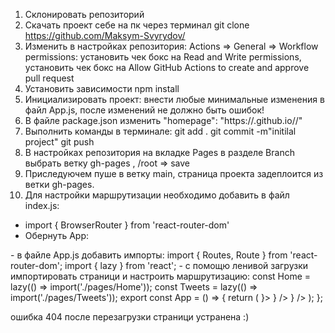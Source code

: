 
1. Склонировать репозиторий
2. Скачать проект себе на пк через терминал git clone https://github.com/Maksym-Svyrydov/<your repo name>
3. Изменить в настройках репозитория: 
Actions => General => Workflow permissions: установить чек бокс на Read and Write permissions, 
установить чек бокс на Allow GitHub Actions to create and approve pull request
4. Установить зависимости npm install 
5. Инициализировать проект: внести любые минимальные изменения в файл App.js, после изменений не должно быть ошибок!
6. В файле package.json изменить "homepage": "https://<your github name>.github.io/<your repo name>/"
7. Выполнить команды в терминале:
git add .
git commit -m"initilal project"
git push
8. В настройках репозитория на вкладке Pages в разделе Branch выбрать ветку gh-pages , /root => save
9. Приследуючем пуше в ветку main, страница проекта задеплоится из ветки gh-pages.
10. Для настройки маршрутизации необходимо добавить в файл index.js:
- import { BrowserRouter } from 'react-router-dom'
- Обернуть App:
<BrowserRouter basename="/your repo neme">
      <App />
</BrowserRouter>
- в файле App.js добавить импорты:
import { Routes, Route } from 'react-router-dom';
import { lazy } from 'react';
- с помощю ленивой загрузки импортировать страници и настроить маршрутизацию:
const Home = lazy(() => import('./pages/Home'));
const Tweets = lazy(() => import('./pages/Tweets'));
export const App = () => {
  return (
    <Routes>
      <Route path="/" element={<SharedLayout />}>
        <Route index element={<Home />} />
        <Route path="*" />
        <Route path="tweet" element={<Tweets />} />
        <Route path="*" />
      </Route>
    </Routes>
  );
};





ошибка 404 после перезагрузки страници устранена :) 



